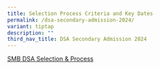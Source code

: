 ```yaml
---
title: Selection Process Criteria and Key Dates
permalink: /dsa-secondary-admission-2024/
variant: tiptap
description: ""
third_nav_title: DSA Secondary Admission 2024
---
```

<p><a href="/files/2024_DSA_Website_Stage_2_Selection_and_Process.pdf" rel="noopener noreferrer nofollow" target="_blank">SMB DSA Selection &amp; </a>
<a href="/files/2025_DSA_Website_Stage_2_Selection_and_Process_v2.pdf" rel="noopener noreferrer nofollow" target="_blank">Process</a>
</p>